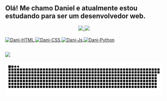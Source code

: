 ## Olá! Me chamo Daniel e atualmente estou estudando para ser um desenvolvedor web.

<div align="center">
  <a href="https://github.com/daniel-de-sousa">
  <img height="170em" src="https://github-readme-stats.vercel.app/api?username=daniel-de-sousa&show_icons=true&theme=aura&include_all_commits=true&count_private=true&"/>
  <img height="140em" src="https://github-readme-stats.vercel.app/api/top-langs/?username=daniel-de-sousa&layout=compact&langs_count=7&theme=aura"/>
</div>

<div style="display: inline_block"><br>
  <img align="center" alt="Dani-HTML" height="30" width="40" src="https://cdn.jsdelivr.net/gh/devicons/devicon/icons/html5/html5-original.svg" />
  <img align="center" alt="Dani-CSS" height="30" width="40" src="https://cdn.jsdelivr.net/gh/devicons/devicon/icons/css3/css3-original.svg">
  <img align="center" alt="Dani-Js" height="30" width="40" src="https://cdn.jsdelivr.net/gh/devicons/devicon/icons/javascript/javascript-original.svg">
  <img align="center" alt="Dani-Python" height="30" width="40" src="https://cdn.jsdelivr.net/gh/devicons/devicon/icons/python/python-original.svg">
</div>

##

<div> 
  <a href="https://www.instagram.com/dev_daniel.sousa/" target="_blank"><img src="https://img.shields.io/badge/Instagram-E4405F?style=for-the-badge&logo=instagram&logoColor=white" target="_blank"></a>
  
  ![Snake animation](https://github.com/daniel-de-sousa/daniel-de-sousa/blob/output/github-contribution-grid-snake.svg)
 
</div>
